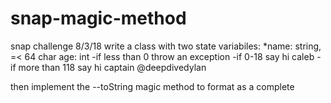 # snap-magic-method
snap challenge 8/3/18
write a class with two state variabiles:
*name: string, =< 64 char
age: int
  -if less than 0 throw an exception
  -if 0-18 say hi caleb
  -if more than 118 say hi captain @deepdivedylan
  
  then implement the --toString magic method to format as a complete <tr>
